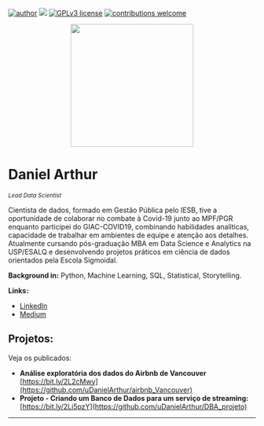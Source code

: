 [![author](https://img.shields.io/badge/author-daniel_arthur-red.svg)](https://www.linkedin.com/in/udanielarthur/) [![](https://img.shields.io/badge/python-3.11+-blue.svg)](https://www.python.org/doc/) [![GPLv3 license](https://img.shields.io/badge/License-GPLv3-blue.svg)](http://perso.crans.org/besson/LICENSE.html) [![contributions welcome](https://img.shields.io/badge/contributions-welcome-brightgreen.svg?style=flat)](https://github.com/uDanielArthur)

<p align="center">
  <img src="https://static.s123-cdn-static-c.com/uploads/2187518/normal_5ce5cea85d002.gif" height=250px>
</p>

# Daniel Arthur
<sub>*Lead Data Scientist* </sub>

Cientista de dados, formado em Gestão Pública pelo IESB, tive a oportunidade de colaborar no combate à Covid-19 junto ao MPF/PGR enquanto participei do GIAC-COVID19, combinando habilidades analíticas, capacidade de trabalhar em ambientes de equipe e atenção aos detalhes. Atualmente cursando pós-graduação MBA em Data Science e Analytics na USP/ESALQ e desenvolvendo projetos práticos em ciência de dados orientados pela Escola Sigmoidal.

**Background in:** Python, Machine Learning, SQL, Statistical, Storytelling.

**Links:**

* [LinkedIn](https://www.linkedin.com/in/udanielarthur/)
* [Medium](https://medium.com/@udanielarthur)


## Projetos:
Veja os publicados:

* **Análise exploratória dos dados do Airbnb de Vancouver** [https://bit.ly/2L2cMwy](https://github.com/uDanielArthur/airbnb_Vancouver)
* **Projeto - Criando um Banco de Dados para um serviço de streaming:** [https://bit.ly/2Li5pzY](https://github.com/uDanielArthur/DBA_projeto)

---



